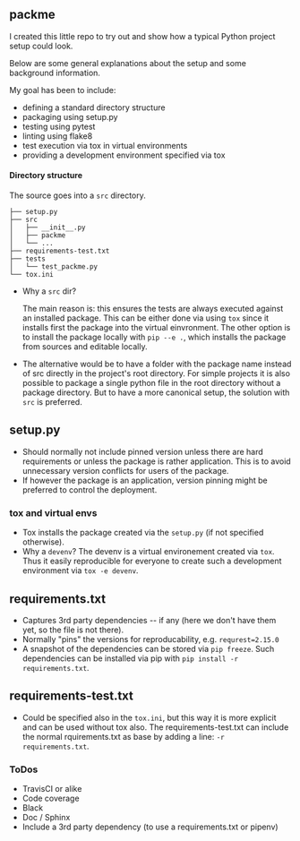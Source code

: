 ## packme

I created this little repo to try out and show how a typical Python
project setup could look.

Below are some general explanations about the setup and some background
information.

My goal has been to include:

- defining a standard directory structure
- packaging using setup.py
- testing using pytest
- linting using flake8
- test execution via tox in virtual environments
- providing a development environment specified via tox

#### Directory structure

The source goes into a `src` directory.

  ```
  ├── setup.py
  ├── src
  │   ├── __init__.py
  │   ├── packme
  │   └── ...
  ├── requirements-test.txt
  ├── tests
  │   └── test_packme.py
  └── tox.ini
  ```

- Why a `src` dir?

  The main reason is: this ensures the tests are always
  executed against an installed package. This can be either done via
  using `tox` since it installs first the package into the virtual einvronment.
  The other option is to install the package locally with `pip --e .`,
  which installs the package from sources and editable locally.

- The alternative would be to have a folder with the package name instead
  of src directly in the project's root directory.
  For simple projects it is also possible to package a single python file
  in the root directory without a package directory.
  But to have a more canonical setup, the solution with `src` is preferred.

## setup.py

- Should normally not include pinned version unless there are hard requirements
  or unless the package is rather application. This is to avoid
  unnecessary version conflicts for users of the package.
- If however the package is an application, version pinning might be
  preferred to control the deployment.

### tox and virtual envs

- Tox installs the package created via the `setup.py` (if not specified
  otherwise).
- Why a `devenv`? The devenv is a virtual environement created via `tox`.
  Thus it easily reproducible for everyone to create such a development
  environment via `tox -e devenv`.

## requirements.txt

- Captures 3rd party dependencies -- if any (here we don't have them yet,
  so the file is not there).
- Normally "pins" the versions for reproducability, e.g.
  `requrest=2.15.0`
- A snapshot of the dependencies can be stored via `pip freeze`.
  Such dependencies can be installed via pip with
  `pip install -r requirements.txt`.

## requirements-test.txt

- Could be specified also in the `tox.ini`, but this way it is more
  explicit and can be used without tox also.
  The requirements-test.txt can include the normal rquirements.txt
  as base by adding a line: `-r requirements.txt`.

### ToDos

- TravisCI or alike
- Code coverage
- Black
- Doc / Sphinx
- Include a 3rd party dependency (to use a requirements.txt or pipenv)
